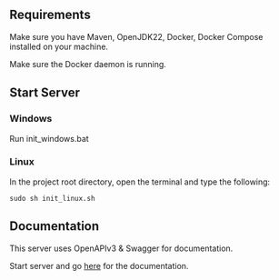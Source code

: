 ## Requirements

Make sure you have Maven, OpenJDK22, Docker, Docker Compose installed on your machine.

Make sure the Docker daemon is running.

## Start Server

### Windows

Run init_windows.bat

### Linux

In the project root directory, open the terminal and type the following:

```shell
sudo sh init_linux.sh
```

## Documentation

This server uses OpenAPIv3 & Swagger for documentation.

Start server and go [here](http://localhost:8080/swagger-ui/index.html#/) for the documentation.
